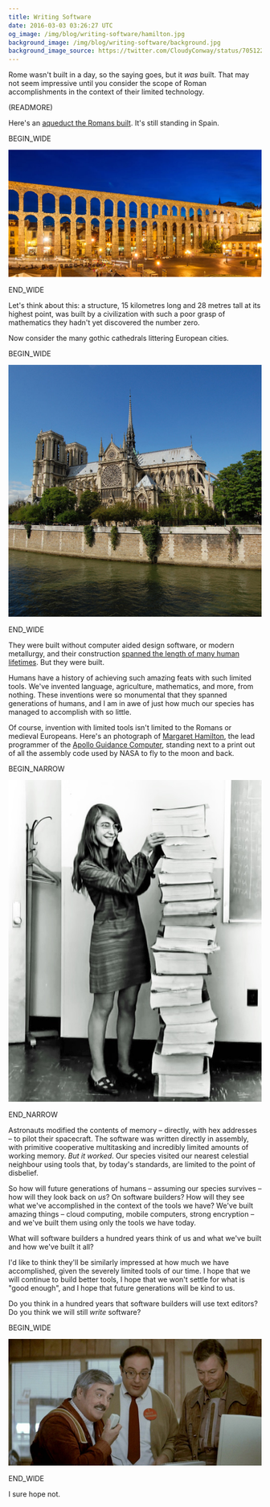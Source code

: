 ```yaml
---
title: Writing Software
date: 2016-03-03 03:26:27 UTC
og_image: /img/blog/writing-software/hamilton.jpg
background_image: /img/blog/writing-software/background.jpg
background_image_source: https://twitter.com/CloudyConway/status/705122483943432197
---
```


Rome wasn't built in a day, so the saying goes, but it _was_ built. That may not seem impressive until you consider the scope of Roman accomplishments in the context of their limited technology. 

(READMORE)

Here's an [aqueduct the Romans built](https://en.wikipedia.org/wiki/Aqueduct_of_Segovia). It's still standing in Spain. 

BEGIN_WIDE

[![The Segovia Aqueduct](/img/blog/writing-software/aqueduct.jpg)](https://commons.wikimedia.org/wiki/File:Roman_Aqueduct_Segovia_night_2012_Spain.jpg)

END_WIDE

Let's think about this: a structure, 15 kilometres long and 28 metres tall at its highest point, was built by a civilization with such a poor grasp of mathematics they hadn't yet discovered the number zero. 

Now consider the many gothic cathedrals littering European cities.

BEGIN_WIDE

[![Notre Dame cathedral](/img/blog/writing-software/notredame.jpg)](https://en.wikipedia.org/wiki/File:Notre_Dame_dalla_Senna.jpg)

END_WIDE

They were built without computer aided design software, or modern metallurgy, and their construction [spanned the length of many human lifetimes](https://en.wikipedia.org/wiki/Notre_Dame_de_Paris#Timeline_of_construction). But they were built.

Humans have a history of achieving such amazing feats with such limited tools. We've invented language, agriculture, mathematics, and more, from nothing. These inventions were so monumental that they spanned generations of humans, and I am in awe of just how much our species has managed to accomplish with so little.

Of course, invention with limited tools isn't limited to the Romans or medieval Europeans. Here's an photograph of [Margaret Hamilton](https://en.wikipedia.org/wiki/Margaret_Hamilton_(scientist)), the lead programmer of the [Apollo Guidance Computer](https://en.wikipedia.org/wiki/Apollo_Guidance_Computer), standing next to a print out of all the assembly code used by NASA to fly to the moon and back.

BEGIN_NARROW

[![Lead AGC programmer Margaret Hamilton](/img/blog/writing-software/hamilton.jpg)](https://commons.wikimedia.org/wiki/File:Margaret_Hamilton.gif)

END_NARROW

Astronauts modified the contents of memory – directly, with hex addresses – to pilot their spacecraft. The software was written directly in assembly, with primitive cooperative multitasking and incredibly limited amounts of working memory. _But it worked_. Our species visited our nearest celestial neighbour using tools that, by today's standards, are limited to the point of disbelief.  

So how will future generations of humans – assuming our species survives – how will they look back on _us_? On software builders? How will they see what we've accomplished in the context of the tools we have? We've built amazing things – cloud computing, mobile computers, strong encryption – and we've built them using only the tools we have today.

What will software builders a hundred years think of us and what we've built and how we've built it all?

I'd like to think they'll be similarly impressed at how much we have accomplished, given the severely limited tools of our time. I hope that we will continue to build better tools, I hope that we won't settle for what is "good enough", and I hope that future generations will be kind to us.

Do you think in a hundred years that software builders will use text editors? Do you think we will still _write_ software?

BEGIN_WIDE

![How quaint, indeed.](/img/blog/writing-software/scotty.jpg)

END_WIDE

I sure hope not.
